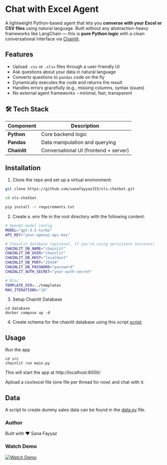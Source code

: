# Chat with Excel Agent

A lightweight Python-based agent that lets you **converse with your Excel or CSV files** using natural language. Built without any abstraction-heavy frameworks like LangChain — this is **pure Python logic** with a clean conversational interface via [Chainlit](https://www.chainlit.io/).

## Features

- Upload `.csv` or `.xlsx` files through a user-friendly UI
- Ask questions about your data in natural language
- Converts questions to `pandas` code on the fly
- Dynamically executes the code and returns the result
- Handles errors gracefully (e.g., missing columns, syntax issues)
- No external agent frameworks – minimal, fast, transparent

## 🛠️ Tech Stack

| Component      | Description                        |
|----------------|------------------------------------|
| **Python**     | Core backend logic                 |
| **Pandas**     | Data manipulation and querying     |
| **Chainlit**   | Conversational UI (frontend + server)

## Installation

1. Clone the repo and set up a virtual environment:

```bash
git clone https://github.com/sanafayyaz315/xls-chatbot.git

cd xls-chatbot

pip install -r requirements.txt
```

2. Create a .env file in the root directory with the following content:

```bash
# OpenAI model config
MODEL="gpt-3.5-turbo"
API_KEY="your-openai-api-key"

# Chainlit database (optional, if you're using persistent sessions)
CHAINLIT_DB_NAME="chainlit"
CHAINLIT_DB_USER="chainlit"
CHAINLIT_DB_HOST="localhost"
CHAINLIT_DB_PORT="25434"
CHAINLIT_DB_PASSWORD="password"
CHAINLIT_AUTH_SECRET="your-auth-secret"

# Misc
TEMPLATE_DIR=../templates
MAX_ITERATIONS="10"
```

3. Setup Chainlit Database

```
cd database
docker compose up -d
```

4. Create schema for the chainlit database using this script [script](/database/scripts/chainlit_schema.sql).
## Usage
Run the app
```
cd src
chainlit run main.py
```
This will start the app at http://localhost:8000/

Apload a csv/excel file (one file per thread for now) and chat with it. 

## Data
A script to create dummy sales data can be found in the [data.py](src/data.py) file.

### Author
Built with ❤️ Sana Fayyaz

### Watch Demo
[![Watch Demo](docs/sample.gif)](docs/sample.mp4)